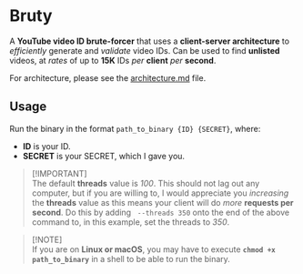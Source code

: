 # Bruty

A **YouTube video ID brute-forcer** that uses a **client-server architecture** to *efficiently* generate and *validate* video IDs. Can be used to find **unlisted** videos, at *rates* of up to **15K** IDs *per* **client** *per* **second**.

For architecture, please see the [architecture.md](architecture.md) file.

## Usage

Run the binary in the format `path_to_binary {ID} {SECRET}`, where:
- **ID** is your ID.
- **SECRET** is your SECRET, which I gave you.

> [!IMPORTANT]\
> The default **threads** value is _100_. This should not lag out any computer, but if you are willing to, I would appreciate you _increasing_ the **threads** value as this means your client will do _more_ **requests per second**. Do this by adding ` --threads 350` onto the end of the above command to, in this example, set the threads to _350_.

> [!NOTE]\
> If you are on **Linux or macOS**, you may have to execute **`chmod +x path_to_binary`** in a shell to be able to run the binary.